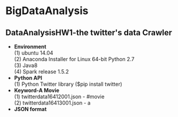 # BigDataAnalysis
## DataAnalysisHW1-the twitter's data Crawler
*   **Environment** <br/>
(1) ubuntu 14.04 <br/>
(2) Anaconda Installer for Linux 64-bit Python 2.7<br/>
(3) Java8<br/>
(4) Spark release 1.5.2
*   **Python API**<br/>
(1) Python Twitter library ($pip install twitter)
*   **Keyword-A Movie**<br/>
(1) twitterdata16412001.json - #movie <br/>
(2) twitterdata16413001.json - a 
*   **JSON format** <br/>

